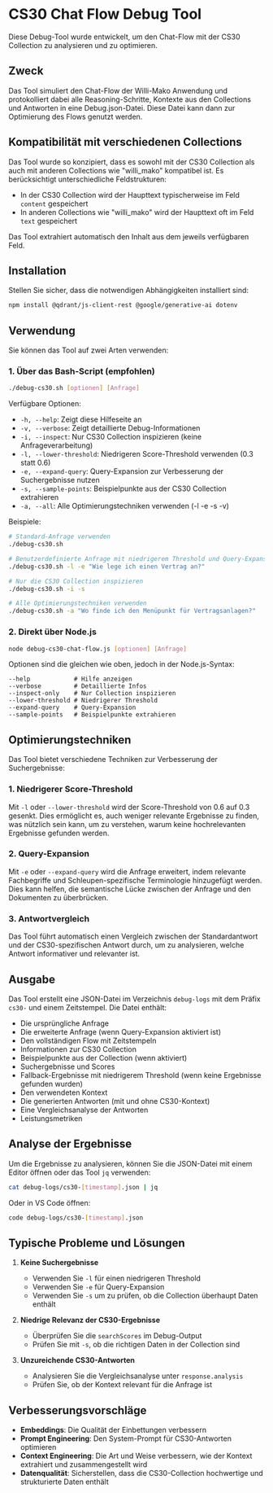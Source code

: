 # CS30 Chat Flow Debug Tool

Diese Debug-Tool wurde entwickelt, um den Chat-Flow mit der CS30 Collection zu analysieren und zu optimieren.

## Zweck

Das Tool simuliert den Chat-Flow der Willi-Mako Anwendung und protokolliert dabei alle Reasoning-Schritte, Kontexte aus den Collections und Antworten in eine Debug.json-Datei. Diese Datei kann dann zur Optimierung des Flows genutzt werden.

## Kompatibilität mit verschiedenen Collections

Das Tool wurde so konzipiert, dass es sowohl mit der CS30 Collection als auch mit anderen Collections wie "willi_mako" kompatibel ist. Es berücksichtigt unterschiedliche Feldstrukturen:

- In der CS30 Collection wird der Haupttext typischerweise im Feld `content` gespeichert
- In anderen Collections wie "willi_mako" wird der Haupttext oft im Feld `text` gespeichert

Das Tool extrahiert automatisch den Inhalt aus dem jeweils verfügbaren Feld.

## Installation

Stellen Sie sicher, dass die notwendigen Abhängigkeiten installiert sind:

```bash
npm install @qdrant/js-client-rest @google/generative-ai dotenv
```

## Verwendung

Sie können das Tool auf zwei Arten verwenden:

### 1. Über das Bash-Script (empfohlen)

```bash
./debug-cs30.sh [optionen] [Anfrage]
```

Verfügbare Optionen:
- `-h, --help`: Zeigt diese Hilfeseite an
- `-v, --verbose`: Zeigt detaillierte Debug-Informationen
- `-i, --inspect`: Nur CS30 Collection inspizieren (keine Anfrageverarbeitung)
- `-l, --lower-threshold`: Niedrigeren Score-Threshold verwenden (0.3 statt 0.6)
- `-e, --expand-query`: Query-Expansion zur Verbesserung der Suchergebnisse nutzen
- `-s, --sample-points`: Beispielpunkte aus der CS30 Collection extrahieren
- `-a, --all`: Alle Optimierungstechniken verwenden (-l -e -s -v)

Beispiele:

```bash
# Standard-Anfrage verwenden
./debug-cs30.sh

# Benutzerdefinierte Anfrage mit niedrigerem Threshold und Query-Expansion
./debug-cs30.sh -l -e "Wie lege ich einen Vertrag an?"

# Nur die CS30 Collection inspizieren
./debug-cs30.sh -i -s

# Alle Optimierungstechniken verwenden
./debug-cs30.sh -a "Wo finde ich den Menüpunkt für Vertragsanlagen?"
```

### 2. Direkt über Node.js

```bash
node debug-cs30-chat-flow.js [optionen] [Anfrage]
```

Optionen sind die gleichen wie oben, jedoch in der Node.js-Syntax:
```
--help            # Hilfe anzeigen
--verbose         # Detaillierte Infos
--inspect-only    # Nur Collection inspizieren
--lower-threshold # Niedrigerer Threshold
--expand-query    # Query-Expansion
--sample-points   # Beispielpunkte extrahieren
```

## Optimierungstechniken

Das Tool bietet verschiedene Techniken zur Verbesserung der Suchergebnisse:

### 1. Niedrigerer Score-Threshold

Mit `-l` oder `--lower-threshold` wird der Score-Threshold von 0.6 auf 0.3 gesenkt. Dies ermöglicht es, auch weniger relevante Ergebnisse zu finden, was nützlich sein kann, um zu verstehen, warum keine hochrelevanten Ergebnisse gefunden werden.

### 2. Query-Expansion

Mit `-e` oder `--expand-query` wird die Anfrage erweitert, indem relevante Fachbegriffe und Schleupen-spezifische Terminologie hinzugefügt werden. Dies kann helfen, die semantische Lücke zwischen der Anfrage und den Dokumenten zu überbrücken.

### 3. Antwortvergleich

Das Tool führt automatisch einen Vergleich zwischen der Standardantwort und der CS30-spezifischen Antwort durch, um zu analysieren, welche Antwort informativer und relevanter ist.

## Ausgabe

Das Tool erstellt eine JSON-Datei im Verzeichnis `debug-logs` mit dem Präfix `cs30-` und einem Zeitstempel. 
Die Datei enthält:

- Die ursprüngliche Anfrage
- Die erweiterte Anfrage (wenn Query-Expansion aktiviert ist)
- Den vollständigen Flow mit Zeitstempeln
- Informationen zur CS30 Collection
- Beispielpunkte aus der Collection (wenn aktiviert)
- Suchergebnisse und Scores
- Fallback-Ergebnisse mit niedrigerem Threshold (wenn keine Ergebnisse gefunden wurden)
- Den verwendeten Kontext
- Die generierten Antworten (mit und ohne CS30-Kontext)
- Eine Vergleichsanalyse der Antworten
- Leistungsmetriken

## Analyse der Ergebnisse

Um die Ergebnisse zu analysieren, können Sie die JSON-Datei mit einem Editor öffnen oder das Tool `jq` verwenden:

```bash
cat debug-logs/cs30-[timestamp].json | jq
```

Oder in VS Code öffnen:

```bash
code debug-logs/cs30-[timestamp].json
```

## Typische Probleme und Lösungen

1. **Keine Suchergebnisse**
   - Verwenden Sie `-l` für einen niedrigeren Threshold
   - Verwenden Sie `-e` für Query-Expansion
   - Verwenden Sie `-s` um zu prüfen, ob die Collection überhaupt Daten enthält

2. **Niedrige Relevanz der CS30-Ergebnisse**
   - Überprüfen Sie die `searchScores` im Debug-Output
   - Prüfen Sie mit `-s`, ob die richtigen Daten in der Collection sind

3. **Unzureichende CS30-Antworten**
   - Analysieren Sie die Vergleichsanalyse unter `response.analysis`
   - Prüfen Sie, ob der Kontext relevant für die Anfrage ist

## Verbesserungsvorschläge

- **Embeddings**: Die Qualität der Einbettungen verbessern
- **Prompt Engineering**: Den System-Prompt für CS30-Antworten optimieren
- **Context Engineering**: Die Art und Weise verbessern, wie der Kontext extrahiert und zusammengestellt wird
- **Datenqualität**: Sicherstellen, dass die CS30-Collection hochwertige und strukturierte Daten enthält
